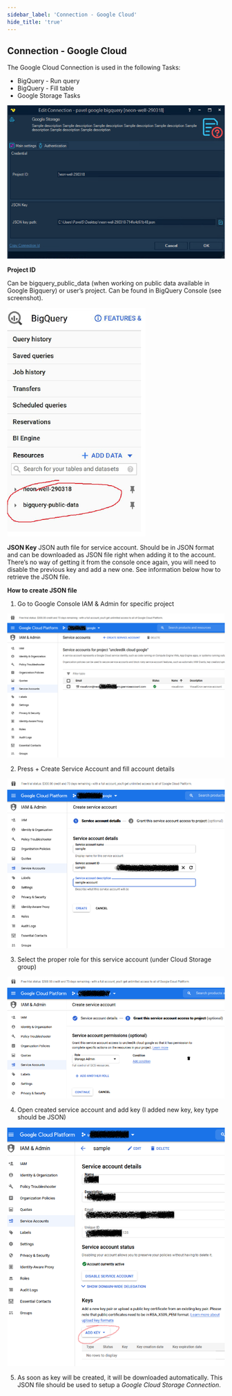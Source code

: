```yaml
---
sidebar_label: 'Connection - Google Cloud'
hide_title: 'true'
---
```


## Connection - Google Cloud

The Google Cloud Connection is used in the following Tasks:

* BigQuery - Run query
* BigQuery - Fill table
* Google Storage Tasks

![](../../../static/img/bigqueryconnection.png)

**Project ID**

Can be bigquery_public_data (when working on public data available in Google Bigquery) or user’s project. Can be found in BigQuery Console (see screenshot).

![](../../../static/img/googlebigqueryprojectid.png)


**JSON Key**
JSON auth file for service account. Should be in JSON format and can be downloaded as JSON file right when adding it to the account. There’s no way of getting it from the console once again, you will need to disable the previous key and add a new one. See information below how to retrieve the JSON file.
 
**How to create JSON file**
 
1. Go to Google Console IAM & Admin for specific project

![](../../../static/img/googleiam1.png)

2. Press + Create Service Account and fill account details

![](../../../static/img/googleiam2.png)

3. Select the proper role for this service account (under Cloud Storage group)

![](../../../static/img/googleiam3.png)

4. Open created service account and add key (I added new key, key type should be JSON)

![](../../../static/img/googleiam4.png)

5. As soon as key will be created, it will be downloaded automatically. This JSON file should be used to setup a *Google Cloud Storage Connection*.